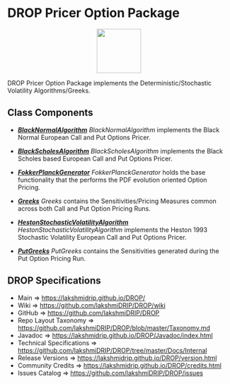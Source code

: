 # DROP Pricer Option Package

<p align="center"><img src="https://github.com/lakshmiDRIP/DROP/blob/master/DRIP_Logo.gif?raw=true" width="100"></p>

DROP Pricer Option Package implements the Deterministic/Stochastic Volatility Algorithms/Greeks.


## Class Components

 * [***BlackNormalAlgorithm***](https://github.com/lakshmiDRIP/DROP/tree/master/src/main/java/org/drip/pricer/option/BlackNormalAlgorithm.java)
 <i>BlackNormalAlgorithm</i> implements the Black Normal European Call and Put Options Pricer.

 * [***BlackScholesAlgorithm***](https://github.com/lakshmiDRIP/DROP/tree/master/src/main/java/org/drip/pricer/option/BlackScholesAlgorithm.java)
 <i>BlackScholesAlgorithm</i> implements the Black Scholes based European Call and Put Options Pricer.

 * [***FokkerPlanckGenerator***](https://github.com/lakshmiDRIP/DROP/tree/master/src/main/java/org/drip/pricer/option/FokkerPlanckGenerator.java)
 <i>FokkerPlanckGenerator</i> holds the base functionality that the performs the PDF evolution oriented
 Option Pricing.

 * [***Greeks***](https://github.com/lakshmiDRIP/DROP/tree/master/src/main/java/org/drip/pricer/option/Greeks.java)
 <i>Greeks</i> contains the Sensitivities/Pricing Measures common across both Call and Put Option Pricing
 Runs.

 * [***HestonStochasticVolatilityAlgorithm***](https://github.com/lakshmiDRIP/DROP/tree/master/src/main/java/org/drip/pricer/option/HestonStochasticVolatilityAlgorithm.java)
 <i>HestonStochasticVolatilityAlgorithm</i> implements the Heston 1993 Stochastic Volatility European Call
 and Put Options Pricer.

 * [***PutGreeks***](https://github.com/lakshmiDRIP/DROP/tree/master/src/main/java/org/drip/pricer/option/PutGreeks.java)
 <i>PutGreeks</i> contains the Sensitivities generated during the Put Option Pricing Run.


## DROP Specifications

 * Main                     => https://lakshmidrip.github.io/DROP/
 * Wiki                     => https://github.com/lakshmiDRIP/DROP/wiki
 * GitHub                   => https://github.com/lakshmiDRIP/DROP
 * Repo Layout Taxonomy     => https://github.com/lakshmiDRIP/DROP/blob/master/Taxonomy.md
 * Javadoc                  => https://lakshmidrip.github.io/DROP/Javadoc/index.html
 * Technical Specifications => https://github.com/lakshmiDRIP/DROP/tree/master/Docs/Internal
 * Release Versions         => https://lakshmidrip.github.io/DROP/version.html
 * Community Credits        => https://lakshmidrip.github.io/DROP/credits.html
 * Issues Catalog           => https://github.com/lakshmiDRIP/DROP/issues
